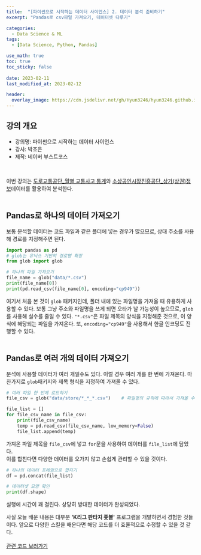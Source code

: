 ```yaml
---
title:  "[파이썬으로 시작하는 데이터 사이언스] 2. 데이터 분석 준비하기"
excerpt: "Pandas로 csv파일 가져오기, 데이터셋 다루기"

categories:
  - Data Science & ML
tags:
  - [Data Science, Python, Pandas]

use_math: true
toc: true
toc_sticky: false
 
date: 2023-02-11
last_modified_at: 2023-02-12

header:
  overlay_image: https://cdn.jsdelivr.net/gh/Hyun3246/hyun3246.github.io@master/image/overlay image/파이썬으로 시작하는 데이터 사이언스.png
---
```


## 강의 개요
- 강의명: 파이썬으로 시작하는 데이터 사이언스
- 강사: 박조은
- 제작: 네이버 부스트코스  
<br/>

이번 강의는 [도로교통공단_월별 교통사고 통계](https://www.data.go.kr/data/15070315/fileData.do)와 [소상공인시장진흥공단_상가(상권)정보](https://www.data.go.kr/data/15083033/fileData.do)데이터를 활용하여 분석한다.  
<br/>
## Pandas로 하나의 데이터 가져오기
보통 분석할 데이터는 코드 파일과 같은 폴더에 넣는 경우가 많으므로, 상대 주소를 사용해 경로를 지정해주면 된다.   
```python
import pandas as pd
# glob는 유닉스 기반의 경로명 확장
from glob import glob

# 하나의 파일 가져오기
file_name = glob("data/*.csv")
print(file_name[0])
print(pd.read_csv(file_name[0], encoding="cp949"))
```
여기서 처음 본 것이 `glob` 패키지인데, 폴더 내에 있는 파일명을 가져올 때 유용하게 사용할 수 있다. 보통 그냥 주소와 파일명을 쓰게 되면 오타가 날 가능성이 높으므로, `glob`를 사용해 실수를 줄일 수 있다. `"*.csv"`은 파일 제목의 양식을 지정해준 것으로, 이 양식에 해당되는 파일을 가져온다. 
또, `encoding="cp949"`을 사용해서 한글 인코딩도 진행할 수 있다.    
<br/>

## Pandas로 여러 개의 데이터 가져오기
분석에 사용할 데이터가 여러 개일수도 있다. 이럴 경우 여러 개를 한 번에 가져온다. 마찬가지로 `glob`패키지와 제목 형식을 지정하여 가져올 수 있다. 
```python
# 여러 파일 한 번에 로드하기
file_csv = glob("data/store/*_*_*.csv")    # 파일명의 규칙에 따라서 가져올 수 있다.

file_list = []
for file_csv_name in file_csv:
    print(file_csv_name)
    temp = pd.read_csv(file_csv_name, low_memory=False)
    file_list.append(temp)
```
가져온 파일 제목을 `file_csv`에 넣고 `for`문을 사용하여 데이터를 `file_list`에 담았다.  
이를 합친다면 다양한 데이터를 오가지 않고 손쉽게 관리할 수 있을 것이다.

```python
# 하나의 데이터 프레임으로 합치기
df = pd.concat(file_list)

# 데이터셋 모양 확인
print(df.shape)
```
실행에 시간이 꽤 걸린다. 상당히 방대한 데이터가 완성되었다.   

사실 오늘 배운 내용은 대부분 **'K리그 판타지 풋볼'** 프로그램을 개발하면서 경험한 것들이다. 앞으로 다양한 스킬을 배운다면 해당 코드를 더 효율적으로 수정할 수 있을 것 같다.   
<br/>
[관련 코드 보러가기](https://github.com/Hyun3246/Code-Warehouse/tree/main/%ED%8C%8C%EC%9D%B4%EC%8D%AC%EC%9C%BC%EB%A1%9C%20%EC%8B%9C%EC%9E%91%ED%95%98%EB%8A%94%20%EB%8D%B0%EC%9D%B4%ED%84%B0%20%EC%82%AC%EC%9D%B4%EC%96%B8%EC%8A%A4)   
